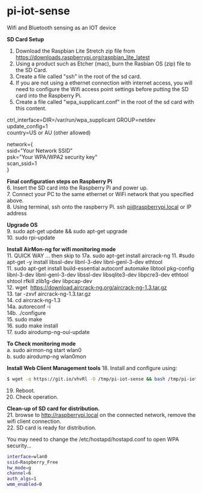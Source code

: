 # pi-iot-sense
Wifi and Bluetooth sensing as an IOT device

<b>SD Card Setup</b>
1. Download the Raspbian Lite Stretch zip file from https://downloads.raspberrypi.org/raspbian_lite_latest
2. Using a product such as Etcher (mac), burn the Rasbian OS (zip) file to the SD Card.
3. Create a file called "ssh" in the root of the sd card.
4. If you are not using a ethernet connection with internet access, you will need to configure the Wifi access point settings before putting the SD card into the Raspberry Pi.
5. Create a file called "wpa_supplicant.conf" in the root of the sd card with this content.

ctrl_interface=DIR=/var/run/wpa_supplicant GROUP=netdev<br>
update_config=1<br>
country=US or AU (other allowed)<br>

network={<br>
  ssid="Your Network SSID" <br>
  psk="Your WPA/WPA2 security key" <br>
  scan_ssid=1<br>
}<br>


<b>Final configuration steps on Raspberry Pi</b><br>
6. Insert the SD card into the Raspberry Pi and power up.<br>
7. Connect your PC to the same ethernet or WiFi network that you specified above.<br>
8. Using terminal, ssh onto the raspberry Pi.  ssh pi@raspberrypi.local or IP address<br>

<b>Upgrade OS</b><br>
9. sudo apt-get update && sudo apt-get upgrade<br>
10. sudo rpi-update<br>

<b>Install AirMon-ng for wifi monitoring mode</b><br>
11. QUICK WAY ... then skip to 17a.  sudo apt-get install aircrack-ng
11. #sudo apt-get -y install libssl-dev libnl-3-dev libnl-genl-3-dev ethtool<br>
11. sudo apt-get install build-essential autoconf automake libtool pkg-config libnl-3-dev libnl-genl-3-dev libssl-dev libsqlite3-dev libpcre3-dev ethtool shtool rfkill zlib1g-dev libpcap-dev<br>
12. wget  https://download.aircrack-ng.org/aircrack-ng-1.3.tar.gz<br>
13. tar -zxvf aircrack-ng-1.3.tar.gz<br>
14. cd aircrack-ng-1.3<br>
14a. autoreconf -i<br>
14b. ./configure<br>
15. sudo make<br>
16. sudo make install<br>
17. sudo airodump-ng-oui-update<br>

<b>To Check monitoring mode</b><br>
a. sudo airmon-ng start wlan0<br>
b. sudo airodump-ng wlan0mon<br>

<b>Install Web Client Management tools</b>
18. Install and configure using:<br>
```sh
$ wget -q https://git.io/vhvRl -O /tmp/pi-iot-sense && bash /tmp/pi-iot-sense
```
19. Reboot.<br>
20. Check operation.<br>

<b>Clean-up of SD card for distribution.</b><br>
21. browse to http://raspberrypi.local on the connected network, remove the wifi client connection.<br>
22. SD card is ready for distribution.<br>

You may need to change the /etc/hostapd/hostapd.conf to open WPA security...
```sh
interface=wlan0
ssid=Raspberry_Free
hw_mode=g
channel=6
auth_algs=1
wmm_enabled=0
```
